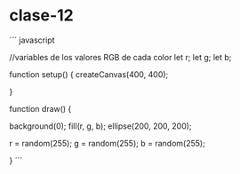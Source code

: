 # clase-12
´´´ javascript

//variables de los valores RGB de cada color
let r;
let g;
let b;

function setup() { 
  createCanvas(400, 400);

} 

function draw() { 
  
  background(0);
  fill(r, g, b);
  ellipse(200, 200, 200);
  

  
  r = random(255); 
  g = random(255); 
  b = random(255); 
  
  
}
´´´
